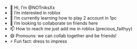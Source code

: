 - 👋 Hi, I’m @NOTniksXx
- 👀 I’m interested in roblox
- 🌱 I’m currently learning how to play 2 account in 1pc
- 💞️ I’m looking to collaborate on friends here
- 📫 How to reach me just add me in roblox (precious_faithyy)
- 😄 Pronouns: we can collab together and be friends!
- ⚡ Fun fact: dress to impress

<!---
NOTniksXx/NOTniksXx is a ✨ special ✨ repository because its `README.md` (this file) appears on your GitHub profile.
You can click the Preview link to take a look at your changes.
--->
